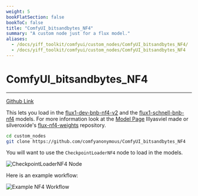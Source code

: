 ```yaml
---
weight: 5
bookFlatSection: false
bookToC: false
title: "ComfyUI_bitsandbytes_NF4"
summary: "A custom node just for a flux model."
aliases:
  - /docs/yiff_toolkit/comfyui/custom_nodes/ComfyUI_bitsandbytes_NF4/
  - /docs/yiff_toolkit/comfyui/custom_nodes/ComfyUI_bitsandbytes_NF4
---
```


<!--markdownlint-disable MD025 MD033 -->

# ComfyUI_bitsandbytes_NF4

---

[Github Link](https://github.com/comfyanonymous/ComfyUI_bitsandbytes_NF4)

This lets you load in the [flux1-dev-bnb-nf4-v2](https://huggingface.co/lllyasviel/flux1-dev-bnb-nf4/resolve/main/flux1-dev-bnb-nf4-v2.safetensors) and the [flux1-schnell-bnb-nf4](https://huggingface.co/silveroxides/flux1-nf4-weights/resolve/main/flux1-schnell-bnb-nf4.safetensors) models. For more information look at the [Model Page](https://huggingface.co/lllyasviel/flux1-dev-bnb-nf4) Illyasviel made or silveroxide's [flux-nf4-weights](https://huggingface.co/silveroxides/flux1-nf4-weights) repository.

```bash
cd custom_nodes
git clone https://github.com/comfyanonymous/ComfyUI_bitsandbytes_NF4
```

You will want to use the `CheckpointLoaderNF4` node to load in the models.

![CheckpointLoaderNF4 Node](https://huggingface.co/k4d3/yiff_toolkit/resolve/main/static/comfyui/CheckpointLoaderNF4.png)

Here is an example workflow:

![Example NF4 Workflow](https://huggingface.co/k4d3/yiff_toolkit/resolve/main/static/comfyui/nf4_workflow.png)
